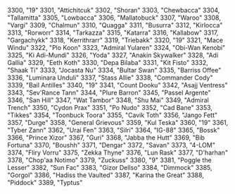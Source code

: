 ﻿3300, "19"
3301, "Attichitcuk"
3302, "Shoran"
3303, "Chewbacca"
3304, "Tallamitta"
3305, "Lowbacca"
3306, "Mallatobuck"
3307, "Waroo"
3308, "Vargi"
3309, "Chalmun"
3310, "Quagga"
3311, "Busurra"
3312, "Kirlocca"
3313, "Rorworr"
3314, "Tarkazza"
3315, "Katarra"
3316, "Kallabow"
3317, "Gargachykk"
3318, "Kerrithrarr"
3319, "Triebakk"
3320, "19"
3321, "Mace Windu"
3322, "Plo Koon"
3323, "Admiral Yularen"
3324, "Obi-Wan Kenobi"
3325, "Ki Adi-Mundi"
3326, "Yoda"
3327, "Anakin Skywalker"
3328, "Adi Gallia"
3329, "Eeth Koth"
3330, "Depa Bilaba"
3331, "Kit Fisto"
3332, "Shaak Ti"
3333, "Jocasta Nu"
3334, "Bultar Swan"
3335, "Barriss Offee"
3336, "Luminara Unduli"
3337, "Stass Allie"
3338, "Commander Cody"
3339, "Bail Antilles"
3340, "19"
3341, "Count Dooku"
3342, "Asajj Ventress"
3343, "Sev'Rance Tann"
3344, "Plure Barron"
3345, "Passel Argente"
3346, "San Hill"
3347, "Wat Tambor"
3348, "Shu Mai"
3349, "Admiral Trench"
3350, "Cydon Prax"
3351, "Po Nudo"
3352, "Cad Bane"
3353, "Tikkes"
3354, "Toonbuck Toora"
3355, "Cavik Toth"
3356, "Jango Fett"
3357, "Durge"
3358, "General Grievous"
3359, "Kul Teska"
3360, "19"
3361, "Tyber Zann"
3362, "Urai Fen"
3363, "Silri"
3364, "IG-88"
3365, "Bossk"
3366, "Prince Xizor"
3367, "Guri"
3368, "Jabba the Hutt"
3369, "Bib Fortuna"
3370, "Boushh"
3371, "Dengar"
3372, "Savan"
3373, "4-LOM"
3374, "Fliry Vorru"
3375, "Zekka Thyne"
3376, "Lun Rask"
3377, "D'harhan"
3378, "Chop'aa Notimo"
3379, "Zuckuss"
3380, "9"
3381, "Poggle the Lesser"
3382, "Sun Fac"
3383, "Gizor Dellso"
3384, "Dimmock"
3385, "Gorgol"
3386, "Hadiss the Vaulted"
3387, "Karina the Great"
3388, "Piddock"
3389, "Typtus"
